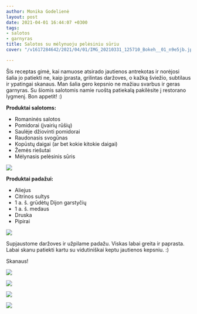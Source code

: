 ```yaml
---
author: Monika Godelienė
layout: post
date: 2021-04-01 16:44:07 +0300
tags:
- salotos
- garnyras
title: Salotos su mėlynuoju pelėsiniu sūriu
cover: "/v1617284642/2021/04/01/IMG_20210331_125710_Bokeh__01_n9e5jb.jpg"

---
```

Šis receptas gimė, kai namuose atsirado jautienos antrekotas ir norėjosi šalia jo patiekti ne, kaip įprasta, grilintas daržoves, o kažką šviežio, subtilaus ir ypatingai skanaus. Man šalia gero kepsnio ne mažiau svarbus ir geras garnyras. Su šiomis salotomis namie ruoštą patiekalą pakilėsite į restorano lygmenį. Bon appetit! :)

**Produktai salotoms:**

* Romaninės salotos
* Pomidorai (įvairių rūšių)
* Saulėje džiovinti pomidorai
* Raudonasis svogūnas
* Kopūstų daigai (ar bet kokie kitokie daigai)
* Žemės riešutai
* Mėlynasis pelėsinis sūris

![](https://res.cloudinary.com/monikagod/image/upload/v1617284617/2021/04/01/IMG_20210331_123221_Bokeh__01_bpodiu.jpg)

**Produktai padažui:**

* Aliejus
* Citrinos sultys
* 1 a. š. grūdėtų Dijon garstyčių
* 1 a. š. medaus
* Druska
* Pipirai

![](https://res.cloudinary.com/monikagod/image/upload/v1617284642/2021/04/01/IMG_20210331_123559_Bokeh__01_z1ewfu.jpg)

Supjaustome daržoves ir užpilame padažu. Viskas labai greita ir paprasta. Labai skanu patiekti kartu su vidutiniškai keptu jautienos kepsniu. :)

Skanaus!

![](https://res.cloudinary.com/monikagod/image/upload/v1617284642/2021/04/01/IMG_20210331_125016_Bokeh__01_ck0qto.jpg)

![](https://res.cloudinary.com/monikagod/image/upload/v1617284642/2021/04/01/IMG_20210331_124722_Bokeh__01_myjkz4.jpg)

![](https://res.cloudinary.com/monikagod/image/upload/v1617285445/2021/04/01/IMG_20210330_191138_Bokeh__01_y7g99r.jpg)

![](https://res.cloudinary.com/monikagod/image/upload/v1617284642/2021/04/01/IMG_20210331_125710_Bokeh__01_n9e5jb.jpg)